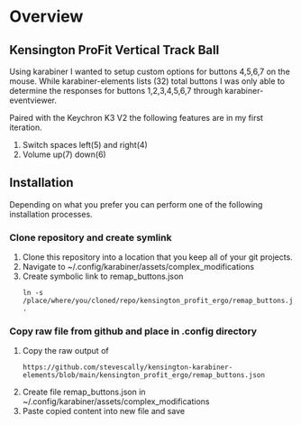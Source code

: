 # Overview

## Kensington ProFit Vertical Track Ball

Using karabiner I wanted to setup custom options for buttons 4,5,6,7 on the
mouse. While karabiner-elements lists (32) total buttons I was only able to
determine the responses for buttons 1,2,3,4,5,6,7 through karabiner-eventviewer.

Paired with the Keychron K3 V2 the following features are in my first
iteration.

1. Switch spaces left(5) and right(4)
2. Volume up(7) down(6) 

## Installation

Depending on what you prefer you can perform one of the following installation
processes.

### Clone repository and create symlink

1. Clone this repository into a location that you keep all of your git projects.
1. Navigate to ~/.config/karabiner/assets/complex_modifications
1. Create symbolic link to remap_buttons.json
   ```
   ln -s /place/where/you/cloned/repo/kensington_profit_ergo/remap_buttons.json .
   ```

### Copy raw file from github and place in .config directory

1. Copy the raw output of 
   ```
   https://github.com/stevescally/kensington-karabiner-elements/blob/main/kensington_profit_ergo/remap_buttons.json
   ```
1. Create file remap_buttons.json in ~/.config/karabiner/assets/complex_modifications
1. Paste copied content into new file and save



